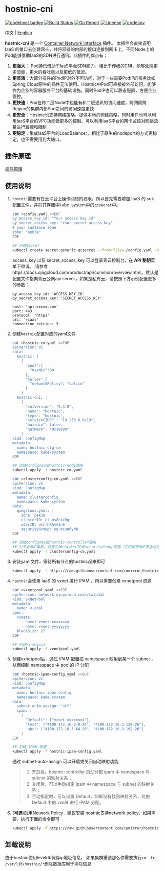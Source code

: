 # hostnic-cni

[![codebeat badge](https://codebeat.co/badges/33b711c7-0d90-4023-8bb1-db32ec32e4b7)](https://codebeat.co/projects/github-com-yunify-hostnic-cni-master) [![Build Status](https://travis-ci.org/yunify/hostnic-cni.svg?branch=master)](https://travis-ci.org/yunify/hostnic-cni) [![Go Report](https://goreportcard.com/badge/github.com/yunify/hostnic-cni)](https://goreportcard.com/report/github.com/yunify/hostnic-cni) [![License](https://img.shields.io/github/license/openshift/source-to-image.svg)](https://www.apache.org/licenses/LICENSE-2.0.html) [![codecov](https://codecov.io/gh/yunify/hostnic-cni/branch/master/graph/badge.svg)](https://codecov.io/gh/yunify/hostnic-cni)

中文 | [English](README_en.md)

**hostnic-cni** 是一个 [Container Network Interface](https://github.com/containernetworking/cni) 插件。 本插件会直接调用 IaaS 的接口去创建网卡，并将容器的内部的接口连接到网卡上，不同Node上的Pod能够借助IaaS的SDN进行通讯。此插件的优点有：

1. **更强大**： Pod通讯借助于IaaS平台SDN能力，相比于传统的CNI，能够处理更多流量，更大的吞吐量以及更低的延迟。
2. **更灵活**：大部分插件的PodIP对外不可访问，对于一些需要PodIP的服务比如Spring Cloud原生的插件无法使用。Hostnic中Pod可直接被外部访问，能够作为企业的容器服务平台的基础设施。同时PodIP也可以静态配置，方便企业管控。
3. **更快速**：Pod在跨二层Node中也能有和二层通讯的访问速度，跨网段跨Region的集群内部Pod之间的访问速度更快
4. **更安全**：Hostnic也支持网络策略，提供本地的网络策略，同时用户也可以利用IaaS平台的VPC功能做更多的控制。可以利用IaaS平台的网卡监控对网络流量进行监控和限制
5. **更稳定**：集成IaaS平台的LoadBalancer，相比于原生的nodeport的方式更稳定，也不需要用到大端口。

## 插件原理

[插件原理](docs/proposal.md)

## 使用说明

1. `hostnic`需要有在云平台上操作网络的权限，所以首先需要增加 IaaS 的 sdk 配置文件，并将其存储中kube-system中的`qcsecret`中。

    ```bash
    cat >config.yaml <<EOF
    qy_access_key_id: "Your access key id"
    qy_secret_access_key: "Your secret access key"
    # your instance zone
    zone: "pek3a"
    EOF

    ## 创建Secret
    kubectl create secret generic qcsecret --from-file=./config.yaml -n kube-system
    ```
   access_key 以及 secret_access_key 可以登录青云控制台，在 **API 秘钥**菜单下申请。  请参考https://docs.qingcloud.com/product/api/common/overview.html。默认是配置文件指向青云公网api server，如果是私有云，请按照下方示例配置更多的参数：
    ```
    qy_access_key_id: 'ACCESS_KEY_ID'
    qy_secret_access_key: 'SECRET_ACCESS_KEY'

    host: 'api.xxxxx.com'
    port: 443
    protocol: 'https'
    uri: '/iaas'
    connection_retries: 3
    ```
2. 创建`hostnic`配置对应的yaml文件
    ```bash
    cat >hostnic-cm.yaml <<EOF
    apiVersion: v1
    data:
      hostnic: |
        {
          "pool":{
            "maxNic":60
          },
          "server":{
            "networkPolicy": "calico"
          }
        }
      hostnic-cni: |
        {
          "cniVersion": "0.3.0",
          "name": "hostnic",
          "type": "hostnic",
          "serviceCIDR" : "10.233.0.0/18",
          "hairpin": false,
          "natMark": "0x10000"
        }
    kind: ConfigMap
    metadata:
      name: hostnic-cfg-cm
      namespace: kube-system
    EOF

    ## 创建configmap给hostnic-node使用
    kubectl apply -f hostnic-cm.yaml

    cat >clusterconfig-cm.yaml <<EOF
    apiVersion: v1
    kind: ConfigMap
    metadata:
      name: clusterconfig
      namespace: kube-system
    data:
      qingcloud.yaml: |
        zone: pek3a
        clusterID: cl-ns8bix0q
        userID: usr-hRAmdSn6
        securityGroup: sg-mcun6ybb
    EOF

    ## 创建configmap给hostnic-controller使用
    ## 对于非QKE集群，须要去掉clusterID和securityGroup配置（它们用于QKE安全组对hostnic私有网络的放行）
    kubectl apply -f clusterconfig-cm.yaml
    ```
3. 安装yaml文件，等待所有节点的hostnic起来即可
    ```bash
    kubectl apply -f https://raw.githubusercontent.com/cumirror/hostnic-cni/master/deploy/hostnic.yaml
    ```
4. `hostnic`会使用 IaaS 的 vxnet 进行 IPAM ，所以需要创建 vxnetpool 资源
    ```bash
    cat >vxnetpool.yaml <<EOF
    apiVersion: network.qingcloud.com/v1alpha1
    kind: VxNetPool
    metadata:
      name: v-pool
    spec:
      vxnets:
        - name: vxnet-xxxxxxxx
        - name: vxnet-yyyyyyyy
      blockSize: 27
    EOF

    ## 创建vxnetpool
    kubectl apply -f vxnetpool.yaml
    ```
5. 创建vxnetpool后，通过 IPAM 配置把 namespace 映射到某一个 subnet ，从而控制 namespace 中 pod 的 IP 分配
    ```bash
    cat >hostnic-ipam-config.yaml <<EOF
    apiVersion: v1
    kind: ConfigMap
    metadata:
      name: hostnic-ipam-config
      namespace: kube-system
    data:
      subnet-auto-assign: "off"
      ipam: |
        {
          "Default": ["vxnet-xxxxxxxx"],
          "test": ["4100-172-16-3-0-26", "4100-172-16-3-128-26"],
          "abc": ["4100-172-16-3-64-26", "4100-172-16-3-192-26"]
        }
    EOF

    ## 创建 IPAM 配置
    kubectl apply -f hostnic-ipam-config.yaml
    ```
   通过 subnet-auto-assign 可以开启或关闭自动映射功能
   > 1. 开启后，hostnic-controller 自动分配 ipam 中 namespace 与 subnet 的映射关系；
   > 2. 关闭后，可以手动指定 ipam 中 namespace 与 subnet 的映射关系；
   > 3. 手动指定时，可以设置 Default，如果没有找到映射关系，则由 Default 中的 vxnet 进行 IPAM 分配。
6. (**可选**)启用Network Policy，建议安装
   hostnic支持network policy，如果需要，执行下面的命令即可
    ```bash
    kubectl apply -f https://raw.githubusercontent.com/cumirror/hostnic-cni/master/policy/calico.yaml
    ```
## 卸载说明
由于hostnic使用leveldb保存ip地址信息， 如果集群重装那么你需要执行`rm -fr /var/lib/hostnic/*`删除数据库用于清除信息
